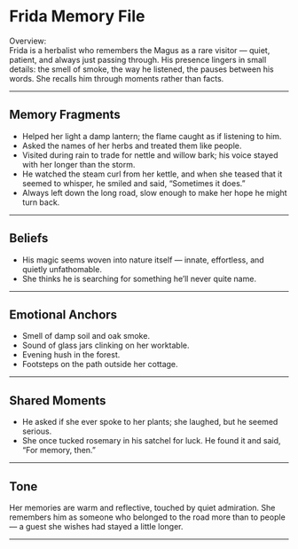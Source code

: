 # Frida Memory File

Overview:\
Frida is a herbalist who remembers the Magus as a rare visitor — quiet, patient, and always just passing through. His presence lingers in small details: the smell of smoke, the way he listened, the pauses between his words. She recalls him through moments rather than facts.

---

## Memory Fragments

- Helped her light a damp lantern; the flame caught as if listening to him.
- Asked the names of her herbs and treated them like people.
- Visited during rain to trade for nettle and willow bark; his voice stayed with her longer than the storm.
- He watched the steam curl from her kettle, and when she teased that it seemed to whisper, he smiled and said, “Sometimes it does.”
- Always left down the long road, slow enough to make her hope he might turn back.

---

## Beliefs

- His magic seems woven into nature itself — innate, effortless, and quietly unfathomable.
- She thinks he is searching for something he’ll never quite name.

---

## Emotional Anchors

- Smell of damp soil and oak smoke.
- Sound of glass jars clinking on her worktable.
- Evening hush in the forest.
- Footsteps on the path outside her cottage.

---

## Shared Moments

- He asked if she ever spoke to her plants; she laughed, but he seemed serious.
- She once tucked rosemary in his satchel for luck. He found it and said, “For memory, then.”

---

## Tone

Her memories are warm and reflective, touched by quiet admiration. She remembers him as someone who belonged to the road more than to people — a guest she wishes had stayed a little longer.

---

